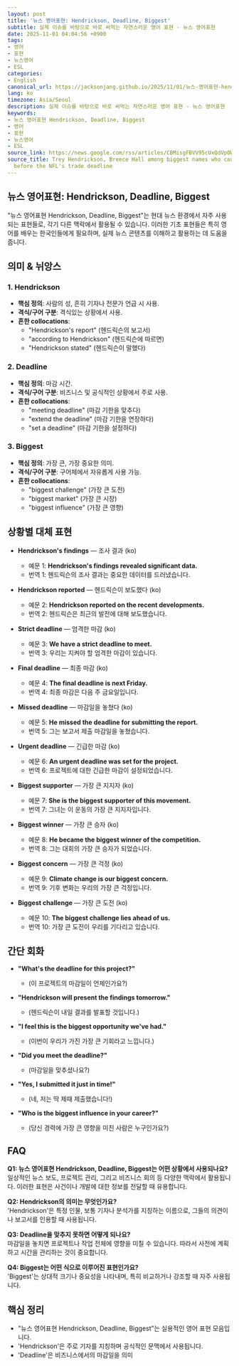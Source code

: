 ```yaml
---
layout: post
title: '뉴스 영어표현: Hendrickson, Deadline, Biggest'
subtitle: 실제 이슈를 바탕으로 바로 써먹는 자연스러운 영어 표현 · 뉴스 영어표현
date: 2025-11-01 04:04:56 +0900
tags:
- 영어
- 표현
- 뉴스영어
- ESL
categories:
- English
canonical_url: https://jacksonjang.github.io/2025/11/01/뉴스-영어표현-hendrickson-deadline-biggest/
lang: ko
timezone: Asia/Seoul
description: 실제 이슈를 바탕으로 바로 써먹는 자연스러운 영어 표현 · 뉴스 영어표현
keywords:
- 뉴스 영어표현 Hendrickson, Deadline, Biggest
- 영어
- 표현
- 뉴스영어
- ESL
source_link: https://news.google.com/rss/articles/CBMisgFBVV95cUxQdVpOWXVvY1JnLU14TjJWQ0ZIazZNUkVPTFpFcTZTRFVLUzZqX01iSll4M3U1TlAyd3pDQlhMZXBEa3ZBOUxpWFgyUkdoc0NER1hvR0NOQ2d4UFc3eXdXYkloVUZyNWFvZjFnWTFTMVlQUWIwc3RaallfMEVnNllweVBLM2taTERsM2FiV2pKbGxwSEZ5MEtVN3JxMi1DUXJWMW5GcHFEMXVLUmtjVy1ZWFZn?oc=5
source_title: Trey Hendrickson, Breece Hall among biggest names who could be moved
  before the NFL's trade deadline
---
```


## 뉴스 영어표현: Hendrickson, Deadline, Biggest

"뉴스 영어표현 Hendrickson, Deadline, Biggest"는 현대 뉴스 환경에서 자주 사용되는 표현들로, 각기 다른 맥락에서 활용될 수 있습니다. 이러한 기초 표현들은 특히 영어를 배우는 한국인들에게 필요하며, 실제 뉴스 콘텐츠를 이해하고 활용하는 데 도움을 줍니다.

## 의미 & 뉘앙스

### 1. Hendrickson
- **핵심 정의**: 사람의 성, 흔히 기자나 전문가 언급 시 사용.
- **격식/구어 구분**: 격식있는 상황에서 사용.
- **흔한 collocations**:
  - "Hendrickson's report" (헨드릭슨의 보고서)
  - "according to Hendrickson" (헨드릭슨에 따르면)
  - "Hendrickson stated" (헨드릭슨이 말했다)

### 2. Deadline
- **핵심 정의**: 마감 시간.
- **격식/구어 구분**: 비즈니스 및 공식적인 상황에서 주로 사용.
- **흔한 collocations**:
  - "meeting deadline" (마감 기한을 맞추다)
  - "extend the deadline" (마감 기한을 연장하다)
  - "set a deadline" (마감 기한을 설정하다)

### 3. Biggest
- **핵심 정의**: 가장 큰, 가장 중요한 의미.
- **격식/구어 구분**: 구어체에서 자유롭게 사용 가능.
- **흔한 collocations**:
  - "biggest challenge" (가장 큰 도전)
  - "biggest market" (가장 큰 시장)
  - "biggest influence" (가장 큰 영향)

## 상황별 대체 표현

- **Hendrickson's findings** — 조사 결과 (ko)
  - 예문 1: **Hendrickson's findings revealed significant data.**  
  - 번역 1: 헨드릭슨의 조사 결과는 중요한 데이터를 드러냈습니다.

- **Hendrickson reported** — 헨드릭슨이 보도했다 (ko)
  - 예문 2: **Hendrickson reported on the recent developments.**  
  - 번역 2: 헨드릭슨은 최근의 발전에 대해 보도했습니다.

- **Strict deadline** — 엄격한 마감 (ko)
  - 예문 3: **We have a strict deadline to meet.**  
  - 번역 3: 우리는 지켜야 할 엄격한 마감이 있습니다.

- **Final deadline** — 최종 마감 (ko)
  - 예문 4: **The final deadline is next Friday.**  
  - 번역 4: 최종 마감은 다음 주 금요일입니다.

- **Missed deadline** — 마감일을 놓쳤다 (ko)
  - 예문 5: **He missed the deadline for submitting the report.**  
  - 번역 5: 그는 보고서 제출 마감일을 놓쳤습니다.

- **Urgent deadline** — 긴급한 마감 (ko)
  - 예문 6: **An urgent deadline was set for the project.**  
  - 번역 6: 프로젝트에 대한 긴급한 마감이 설정되었습니다.

- **Biggest supporter** — 가장 큰 지지자 (ko)
  - 예문 7: **She is the biggest supporter of this movement.**  
  - 번역 7: 그녀는 이 운동의 가장 큰 지지자입니다.

- **Biggest winner** — 가장 큰 승자 (ko)
  - 예문 8: **He became the biggest winner of the competition.**  
  - 번역 8: 그는 대회의 가장 큰 승자가 되었습니다.

- **Biggest concern** — 가장 큰 걱정 (ko)
  - 예문 9: **Climate change is our biggest concern.**  
  - 번역 9: 기후 변화는 우리의 가장 큰 걱정입니다.

- **Biggest challenge** — 가장 큰 도전 (ko)
  - 예문 10: **The biggest challenge lies ahead of us.**  
  - 번역 10: 가장 큰 도전이 우리를 기다리고 있습니다.

## 간단 회화

- **"What's the deadline for this project?"**  
  - (이 프로젝트의 마감일이 언제인가요?)
  
- **"Hendrickson will present the findings tomorrow."**  
  - (헨드릭슨이 내일 결과를 발표할 것입니다.)
  
- **"I feel this is the biggest opportunity we've had."**  
  - (이번이 우리가 가진 가장 큰 기회라고 느낍니다.)
  
- **"Did you meet the deadline?"**  
  - (마감일을 맞추셨나요?)
  
- **"Yes, I submitted it just in time!"**  
  - (네, 저는 딱 제때 제출했습니다!)
  
- **"Who is the biggest influence in your career?"**  
  - (당신 경력에 가장 큰 영향을 미친 사람은 누구인가요?)

## FAQ

**Q1: 뉴스 영어표현 Hendrickson, Deadline, Biggest는 어떤 상황에서 사용되나요?**  
일상적인 뉴스 보도, 프로젝트 관리, 그리고 비즈니스 회의 등 다양한 맥락에서 활용됩니다. 이러한 표현은 사건이나 개발에 대한 정보를 전달할 때 유용합니다.

**Q2: Hendrickson의 의미는 무엇인가요?**  
'Hendrickson'은 특정 인물, 보통 기자나 분석가를 지칭하는 이름으로, 그들의 의견이나 보고서를 인용할 때 사용됩니다.

**Q3: Deadline을 맞추지 못하면 어떻게 되나요?**  
마감일을 놓치면 프로젝트나 작업 전체에 영향을 미칠 수 있습니다. 따라서 사전에 계획하고 시간을 관리하는 것이 중요합니다.

**Q4: Biggest는 어떤 식으로 이루어진 표현인가요?**  
'Biggest'는 상대적 크기나 중요성을 나타내며, 특히 비교하거나 강조할 때 자주 사용됩니다.

## 핵심 정리

- "뉴스 영어표현 Hendrickson, Deadline, Biggest"는 실용적인 영어 표현 모음입니다.
- 'Hendrickson'은 주로 기자를 지칭하며 공식적인 문맥에서 사용됩니다.
- 'Deadline'은 비즈니스에서의 마감일을 의미